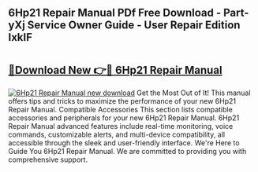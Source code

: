## 6Hp21 Repair Manual PDf Free Download - Part-yXj Service Owner Guide - User Repair Edition IxkIF

# <h2><a href="http://bc62156.oget.top/?id=6Hp21+Repair+Manual">🔗Download New 👉🔴 6Hp21 Repair Manual</a></h2>

[![6Hp21 Repair Manual new download](https://i.imgur.com/5g1atiW.png)](http://bc62156.oget.top/?id=6Hp21+Repair+Manual)
Get the Most Out of It! This manual offers tips and tricks to maximize the performance of your new 6Hp21 Repair Manual. Compatible Accessories This section lists compatible accessories and peripherals for your new 6Hp21 Repair Manual. 6Hp21 Repair Manual advanced features include real-time monitoring, voice commands, customizable alerts, and multi-device compatibility, all accessible through the sleek and user-friendly interface. We're Here to Guide You 6Hp21 Repair Manual. We are committed to providing you with comprehensive support.
